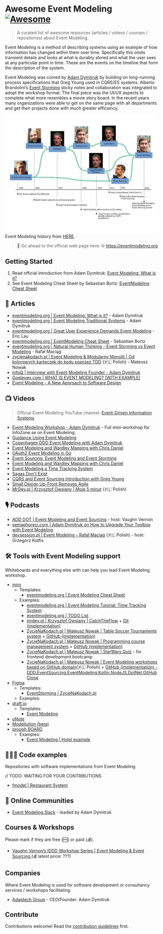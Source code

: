 # Awesome Event Modeling [![Awesome](https://awesome.re/badge.svg)](https://awesome.re)

> A curated list of awesome resources (articles / videos / courses / repositories) about Event Modeling.

Event Modeling is a method of describing systems using an example of how information has changed within them over time.
Specifically this omits transient details and looks at what is durably stored and what the user sees at any particular
point in time. These are the events on the timeline that form the description of the system.

Event Modeling was coined by [Adam Dymitruk](https://github.com/adymitruk/) by building on long-running process
specifications that Greg Young used in CQRS/ES systems. Alberto
Brandolini’s [Event Storming](https://github.com/mariuszgil/awesome-eventstorming) sticky notes and collaboration was
integrated to adopt the workshop format. The final piece was the UI/UX aspects to complete what more resembles a movie
story board. In the recent years many organizations were able to get on the same page with all departments and get their
projects done with much greater efficiency.

![Event Modeling](./assets/images/eventmodeling_history.jpg)
Event Modeling history from [HERE](https://eventmodeling.org/about/).

> 🚀 Go ahead to the official web page here: 🌐 https://eventmodeling.org

## Getting Started
1. Read official introduction from Adam Dymitruk: [Event Modeling: What is it?](https://eventmodeling.org/posts/what-is-event-modeling/)
2. See Event Modeling Cheat Sheet by Sebastian Bortz: [EventModeling Cheat Sheet](https://eventmodeling.org/posts/event-modeling-cheatsheet/)

## 📕 Articles

- [eventmodeling.org | Event Modeling: What is it?](https://eventmodeling.org/posts/what-is-event-modeling/) - Adam Dymitruk
- [eventmodeling.org | Event Modeling Traditional Systems](https://eventmodeling.org/posts/event-modeling-traditional-systems/) -
  Adam Dymitruk
- [eventmodeling.org | Great User Experience Demands Event Modeling](https://eventmodeling.org/posts/user-experience-event-modeling/) -
  Eric Lau
- [eventmodeling.org | EventModeling Cheat Sheet](https://eventmodeling.org/posts/event-modeling-cheatsheet/) -
  Sebastian Bortz
- [eventmodeling.org | Natural Human Thinking - Event Storming vs Event Modeling](https://eventmodeling.org/posts/human-natural-thinking/) -
  Rafał Maciąg
- [zycienakodach.pl | Event Modeling & Modularny Monolit | Od kolorowych karteczek do kodu poprzez TDD](https://zycienakodach.pl/event-modeling-modularny-monolit) (🇵🇱 Polish) - Mateusz Nowak
- [InfoQ | Interview with Event Modeling Founder - Adam Dymitruk](https://www.infoq.com/news/2020/09/adameventmodeling/)
- [Goeleven.com | WHAT IS EVENT MODELING? (WITH EXAMPLE)](https://www.goeleven.com/blog/event-modeling/)
- [Event Modeling - A New Approach to Software Design](https://www.infoq.com/articles/event-modeling/)

## 📺 Videos

> Official Event Modeling YouTube channel: [Event-Driven Information Systems](https://www.youtube.com/@eventmodeling)

- [Event Modeling Workshop - Adam Dymitruk](https://www.youtube.com/watch?v=gyhR5Wey6_s) - Full mini-workshop for InfoZone.se on Event Modeling.
- [Guidance Using Event Modeling](https://www.youtube.com/watch?v=sr3pMaLHYyQ&)
- [Copenhagen DDD Event Modeling with Adam Dymitruk](https://www.youtube.com/watch?v=U_MwAEf8V_A)
- [Event Modeling and Wardley Mapping with Chris Daniel](https://www.youtube.com/watch?v=FykEYRUrasI)
- [OAuth2 Event Modeling in Go](https://www.youtube.com/watch?v=32lvL_Un8ko)
- [Event Sourcing, Event Modeling and Event Storming](https://www.youtube.com/watch?v=tkn1p7LUY2o)
- [Event Modeling and Wardley Mapping with Chris Daniel](https://www.youtube.com/watch?v=FykEYRUrasI)
- [Event Modeling a Time Tracking System](https://www.youtube.com/watch?v=Ok_V2VDy-ns)
- [Sagas Don't Exist](https://www.youtube.com/watch?v=Q4iVt8GeOsE&t)
- [CQRS and Event Sourcing Introduction with Greg Young](https://www.youtube.com/watch?v=AspkNFjhHIM)
- [Small Design Up-Front Removes Agile](https://www.youtube.com/watch?v=mCZ8xQlR5yY)
- [MrDev.pl | Krzysztof Owsiany | Moje 5 minut](https://www.youtube.com/playlist?list=PLfQV-LT-sb2EwGOdnnow-2hXPH0l6URt1) (🇵🇱 Polish)

## 🎙️ Podcasts

- [ADD DOT | Event Modeling and Event Sourcing](https://play.acast.com/s/add-dot/adam-dymitruk) - host: Vaughn Vernon
- [semaphoreci.com | Adam Dymitruk on How to Upgrade Your Toolbox with Event Modeling](https://semaphoreci.com/blog/adam-dymitruk-event-modeling)
- [devsession.pl | Event Modeling – Rafał Maciąg](https://devsession.pl/event-modeling/) (🇵🇱 Polish) - host: Grzegorz
  Kotfis

## 🛠️ Tools with Event Modeling support

Whiteboards and everything else with can help you lead Event Modeling workshop.

- [miro](https://miro.com/)
    - Templates:
        - [eventmodeling.org | Event Modeling Cheat Sheet](https://miro.com/app/board/uXjVOia7ydY=/?share_link_id=194982904636)
    - Examples:
        - [eventmodeling.org | Event Modeling Tutorial: Time Tracking System](https://miro.com/app/board/o9J_lNYWcsI=/) 
        - [eventmodeling.org | TODO List](https://eventmodeling.org/event-modeling.rtb)
        - [mrdev.pl | Krzysztof Owsiany | CatchTheFlow](https://miro.com/app/board/o9J_kwQS0ls=/) + [Git (implementation)](https://gemustudio.visualstudio.com/_git/CatchTheFlow)
        - [ZycieNaKodach.pl | Mateusz Nowak | Table Soccer Tournaments system](https://miro.com/app/board/o9J_lOEebqI=/?moveToWidget=3074457356075616433&cot=14) + [GitHub (implementation)](https://github.com/MateuszNaKodach/CodersCamp2020.Project.FullStack-Node-React.TableSoccerTournaments/tree/develop/backend)
        - [ZycieNaKodach.pl | Mateusz Nowak | Programming course management system](https://miro.com/app/board/o9J_lQvnN28=/?moveToWidget=3074457362407512031&cot=14) + [GitHub (implementation)](https://github.com/MateuszNaKodach/coderscamp/tree/main/packages/api/src/module)
        - [ZycieNaKodach.pl | Mateusz Nowak | StarWars Quiz](https://miro.com/app/board/o9J_kg8fTO4=/?moveToWidget=3074457351245562568&cot=12) - for frontend development bootcamp
        - [ZycieNaKodach.pl | Mateusz Nowak | Event Modeling workshops based on GitHub domain](https://miro.com/app/board/o9J_lOPDQoc=/?share_link_id=595878799640)(🇵🇱 Polish) + [GitHub (implementation) - DDD.EventSourcing.EventModeling.Kotlin.NodeJS.DotNet.GitHubClone](https://github.com/MateuszNaKodach/DDD.EventSourcing.EventModeling.Kotlin.NodeJS.DotNet.GitHubClone)
- [Figma](https://www.figma.com/)
    - Templates:
        - [EventStorming | ZycieNaKodach.pl](https://www.figma.com/community/file/1090711660464730523)
    - Examples:
- [draft.io](https://draft.io/)
    - Templates:
      - [Event Modeling](https://draft.io/example/event-modeling)
- [oNote](https://www.onote.com/)
- [Modellution (beta)](https://www.modellution.com/)
- [prooph BOARD](https://prooph-board.com/)
  - Examples:
    - [Event Modeling | Hotel example](https://free.prooph-board.com/inspectio/board/fa333058-226b-424c-b48a-8663c44fb0ea)

## 🧑🏻‍💻 Code examples

Repositories with software implementations from Event Modeling

// TODO: WAITING FOR YOUR CONTRIBUTIONS
- [fmodel | Restaurant System](https://github.com/fraktalio/fmodel-demos)


## 💬 Online Communities

- [Event Modeling Slack](https://join.slack.com/t/eventmodeling/shared_invite/enQtNzE0NjAyMjMwNjQ2LTY1NjgzZWI4ZjE0NmM0MWU0OGQwNjA3ZTZkZWViYWUzMTRjZWViYzdhZWMzNWMwZjQyM2VhMWVjZWQ5NjNjMjU) - leaded by Adam Dymitruk


## Courses & Workshops

Please mark if they are free (🆓) or paid (💰).

- [Vaughn Vernon’s IDDD Workshop Series | Event Modeling & Event Sourcing ](https://kalele.io/training/event-modeling-event-sourcing/)(💰 latest price: ???)


## Companies

Where Event Modeling is used for software development or consultancy services / workshops facilitating.

- [Adaptech Group](https://adaptechgroup.com/) - CEO/Founder: Adam Dymitruk


## Contribute

Contributions welcome! Read the [contribution guidelines](contributing.md) first.